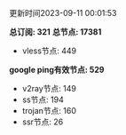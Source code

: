 更新时间2023-09-11 00:01:53

**总订阅: 321**
**总节点: 17381**
- vless节点: 449

**google ping有效节点: 529**
- v2ray节点: 149
- ss节点: 194
- trojan节点: 160
- ssr节点: 26
